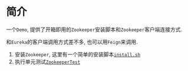 # 简介
一个`Demo`, 提供了开箱即用的`Zookeeper`安装脚本和`Zookeeper`客户端连接方式.

和`Eureka`的客户端调用方式差不多, 也可以用`Feign`来调用.

1. 安装`Zookeeper`, 这里有一个简单的安装脚本[`install.sh`](./script/install.sh)
2. 执行单元测试[`ZookeeperTest`](./src/test/java/moe/ahao/spring/cloud/zookeeper/ZookeeperTest.java)

